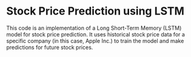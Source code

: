 # Stock Price Prediction using LSTM
This code is an implementation of a Long Short-Term Memory (LSTM) model for stock price prediction. It uses historical stock price data for a specific company (in this case, Apple Inc.) to train the model and make predictions for future stock prices.
